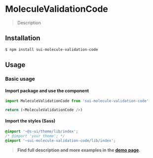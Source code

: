 # MoleculeValidationCode

> Description

<!-- ![](./assets/preview.png) -->

## Installation

```sh
$ npm install sui-molecule-validation-code
```

## Usage

### Basic usage

#### Import package and use the component

```js
import MoleculeValidationCode from 'sui-molecule-validation-code'

return (<MoleculeValidationCode />)
```

#### Import the styles (Sass)

```css
@import '~@s-ui/theme/lib/index';
/* @import 'your theme'; */
@import '~sui-molecule-validation-code/lib/index';
```


> **Find full description and more examples in the [demo page](#).**